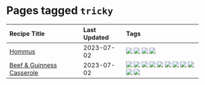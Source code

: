 # Pages tagged `tricky`

|Recipe Title|Last Updated|Tags
|:---|:---|:---|
|[Hommus](../recipes/hommus.md)|2023-07-02|[![](https://img.shields.io/badge/tag-healthy-062ab)](../tags/healthy.md) [![](https://img.shields.io/badge/tag-messy-517a72)](../tags/messy.md) [![](https://img.shields.io/badge/tag-protein-e5c1d4)](../tags/protein.md) [![](https://img.shields.io/badge/tag-tricky-10cdd6)](../tags/tricky.md)|
|[Beef & Guinness Casserole](../recipes/beefandguinnesscasserole.md)|2023-07-02|[![](https://img.shields.io/badge/tag-amazing-8ce73b)](../tags/amazing.md) [![](https://img.shields.io/badge/tag-baked-1d5152)](../tags/baked.md) [![](https://img.shields.io/badge/tag-beef-d4602a)](../tags/beef.md) [![](https://img.shields.io/badge/tag-casserole-6d71)](../tags/casserole.md) [![](https://img.shields.io/badge/tag-guinness-91514)](../tags/guinness.md) [![](https://img.shields.io/badge/tag-irish-6984a1)](../tags/irish.md) [![](https://img.shields.io/badge/tag-large_quantity-bb15fd)](../tags/large_quantity.md) [![](https://img.shields.io/badge/tag-long_cook_time-eadebe)](../tags/long_cook_time.md) [![](https://img.shields.io/badge/tag-long_prep_time-5b6ac0)](../tags/long_prep_time.md) [![](https://img.shields.io/badge/tag-messy-517a72)](../tags/messy.md) [![](https://img.shields.io/badge/tag-tricky-10cdd6)](../tags/tricky.md)|